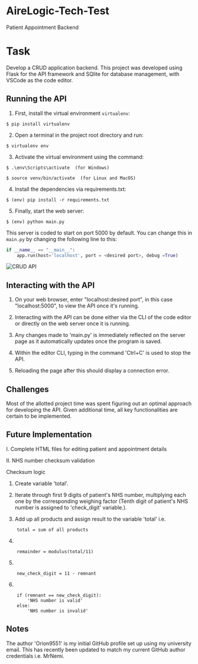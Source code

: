 # AireLogic-Tech-Test
Patient Appointment Backend

# Task
Develop a CRUD application backend.
This project was developed using Flask for the API framework and SQlite for database management, with VSCode as the code editor.

## Running the API
1. First, install the virtual environment `virtualenv`:
```
$ pip install virtualenv
```

2. Open a terminal in the project root directory and run:
```
$ virtualenv env
```

3. Activate the virtual environment using the command:
```
$ .\env\Scripts\activate  (for Windows)
```
```
$ source venv/bin/activate  (for Linux and MacOS)
```

4. Install the dependencies via requirements.txt:
```
$ (env) pip install -r requirements.txt
```

5. Finally, start the web server:
```
$ (env) python main.py
```

This server is coded to start on port 5000 by default. You can change this in `main.py` by changing the following line to this:

```python
if __name__ == "__main__":
    app.run(host='localhost', port = <desired port>, debug =True)
```
![CRUD API](https://user-images.githubusercontent.com/39632424/227818319-e8328589-72c8-4768-9fd2-d296cb5f24f2.JPG)

## Interacting with the API

1. On your web browser, enter "localhost:desired port", in this case "localhost:5000", to view the API once it's running.

2. Interacting with the API can be done either via the CLI of the code editor or directly on the web server once it is running.

3. Any changes made to 'main.py' is immediately reflected on the server page as it automatically updates once the program is saved.

4. Within the editor CLI, typing in the command 'Ctrl+C' is used to stop the API.

5. Reloading the page after this should display a connection error.


## Challenges

Most of the allotted project time was spent figuring out an optimal approach for developing the API. Given additional time, all key functionalities are certain to be implemented.


## Future Implementation
I. Complete HTML files for editing patient and appointment details

II. NHS number checksum validation

Checksum logic
1. Create variable 'total'.

2. Iterate through first 9 digits of patient's NHS number, multiplying each one by the corresponding weighing factor (Tenth digit of patient's NHS number is assigned to 'check_digit' variable.).

3. Add up all products and assign result to the variable 'total' i.e.
```
    total = sum of all products
```

4. 
```
    remainder = modulus(total/11)
```

5. 
```
    new_check_digit = 11 - remnant
```

6. 
```
    if (remnant == new_check_digit):
        'NHS number is valid'
    else:
        'NHS number is invalid'
```

## Notes

The author 'Orion9551' is my initial GitHub profile set up using my university email. This has recently been updated to match my current GitHub author credentials i.e. MrNemi.
